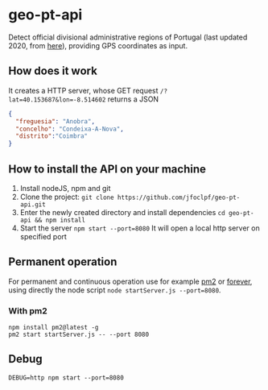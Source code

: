 # geo-pt-api

Detect official divisional administrative regions of Portugal (last updated 2020, from [here](http://mapas.dgterritorio.pt/ATOM-download/CAOP-Cont/Cont_AAD_CAOP2020.zip)), providing GPS coordinates as input.

## How does it work

It creates a HTTP server, whose GET request `/?lat=40.153687&lon=-8.514602` returns a JSON

```json
{
  "freguesia": "Anobra",
  "concelho": "Condeixa-A-Nova",
  "distrito":"Coimbra"
}
```

## How to install the API on your machine

 1. Install nodeJS, npm and git
 2. Clone the project:
    `git clone https://github.com/jfoclpf/geo-pt-api.git`
 3. Enter the newly created directory and install dependencies
    `cd geo-pt-api && npm install`
 4. Start the server
    `npm start --port=8080`
    It will open a local http server on specified port

## Permanent operation

For permanent and continuous operation use for example [pm2](https://pm2.keymetrics.io/docs/usage/quick-start/) or [forever](https://www.npmjs.com/package/forever), using directly the node script `node startServer.js --port=8080`.

### With pm2

```
npm install pm2@latest -g
pm2 start startServer.js -- --port 8080
```

## Debug

```
DEBUG=http npm start --port=8080
```
